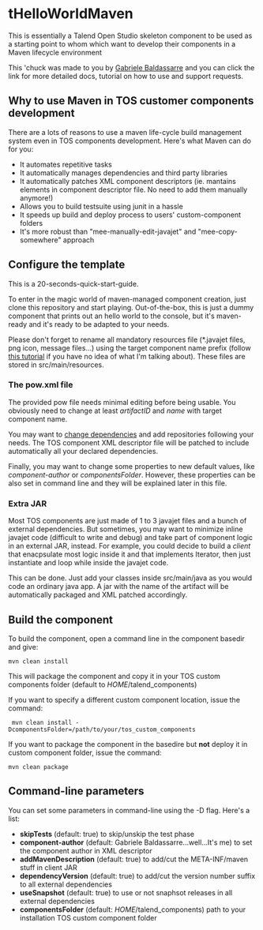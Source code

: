 tHelloWorldMaven
=============
This is essentially a Talend Open Studio skeleton component to be used as a starting point to whom which want to develop their components in a Maven lifecycle environment

This 'chuck was made to you by [Gabriele Baldassarre](http://gabrielebaldassarre.com) and you can click the link for more detailed docs, tutorial on how to use and support requests.

## Why to use Maven in TOS customer components development

There are a lots of reasons to use a maven life-cycle build management system even in TOS components development. Here's what Maven can do for you:

* It automates repetitive tasks
* It automatically manages dependencies and third party libraries
* It automatically patches XML component descriptors (ie. mantains <IMPORTS> elements in component descriptor file. No need to add them manually anymore!)
* Allows you to build testsuite using junit in a hassle
* It speeds up build and deploy process to users' custom-component folders
* It's more robust than "mee-manually-edit-javajet" and "mee-copy-somewhere" approach


## Configure the template
This is a 20-seconds-quick-start-guide.

To enter in the magic world of maven-managed component creation, just clone this repository and start playing. Out-of-the-box, this is just a dummy component that prints out an hello world to the console, but it's maven-ready and it's ready to be adapted to your needs.

Please don't forget to rename all mandatory resources file (*.javajet files, png icon, message files...) using the target component name prefix (follow [this tutorial](http://www.powerupbi.com/talend/componentCreation_3.html) if you have no idea of what I'm talking about). These files are stored in src/main/resources.


### The pow.xml file
The provided pow file needs minimal editing before being usable. You obviously need to change at least *artifactID* and *name* with target component name.

You may want to [change dependencies](http://maven.apache.org/guides/introduction/introduction-to-dependency-mechanism.html) and add repositories following your needs. The TOS component XML descriptor file will be patched to include automatically all your declared  dependencies.

Finally, you may want to change some properties to new default values, like *component-author* or *componentsFolder*. However, these properties can be also set in command line and they will be explained later in this file.


### Extra JAR
Most TOS components are just made of 1 to 3 javajet files and a bunch of external dependencies. But sometimes, you may want to minimize inline javajet code (difficult to write and debug) and take part of component logic in an external JAR, instead. For example, you could decide to build a *client* that enacpsulate most logic inside it and that implements Iterator, then just instantiate and loop while inside the javajet code.

This can be done. Just add your classes inside src/main/java as you would code an ordinary java app. A jar with the name of the artifact will be automatically packaged and XML patched accordingly.

## Build the component
To build the component, open a command line in the component basedir  and give:

    mvn clean install

This will package the component and copy it in your TOS custom components folder (default to $HOME$/talend_components)

If you want to specify a different custom component location, issue the command:

     mvn clean install -DcomponentsFolder=/path/to/your/tos_custom_components

If you want to package the component in the basedire but **not** deploy it in custom component folder, issue the command:

    mvn clean package
     

## Command-line parameters
You can set some parameters in command-line using the -D flag. Here's a list:

* **skipTests** (default: true) to skip/unskip the test phase
* **component-author** (default: Gabriele Baldassarre...well...It's me) to set the component author in XML descriptor
* **addMavenDescription** (default: true) to add/cut the META-INF/maven stuff in client JAR
* **dependencyVersion** (default: true) to add/cut the version number suffix to all external dependencies
* **useSnapshot** (default: true) to use or not snaphsot releases in all external dependencies
* **componentsFolder** (default: $HOME$/talend_components) path to your installation TOS custom component folder   


